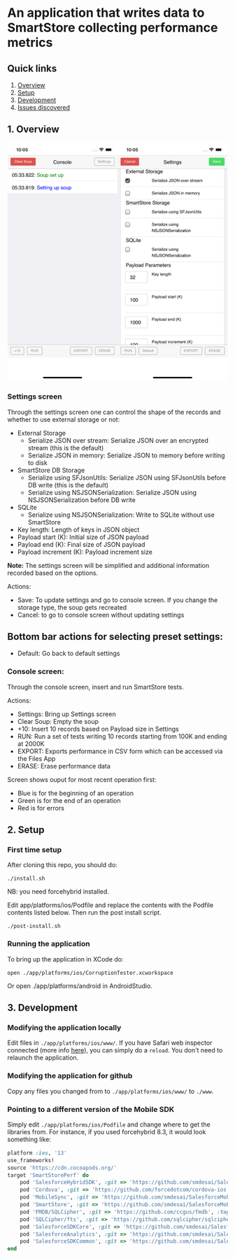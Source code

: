 # An application that writes data to SmartStore collecting performance metrics

## Quick links
1. [Overview](#1-overview)
2. [Setup](#2-setup)
3. [Development](#3-development)
4. [Issues discovered](#4-issues-discovered)

## 1. Overview

![Screenshot](Screenshot.png)

### Settings screen
Through the settings screen one can control the shape of the records and whether to use external storage or not:
- External Storage
    - Serialize JSON over stream: Serialize JSON over an encrypted stream (this is the default)
    - Serialize JSON in memory: Serialize JSON to memory before writing to disk
- SmartStore DB Storage
    - Serialize using SFJsonUtils: Serialize JSON using SFJsonUtils before DB write (this is the default)
    - Serialize using NSJSONSerialization: Serialize JSON using NSJSONSerialization before DB write
- SQLite
    - Serialize using NSJSONSerialization: Write to SQLite without use SmartStore
- Key length: Length of keys in JSON object
- Payload start (K): Initial size of JSON payload
- Payload end (K): Final size of JSON payload
- Payload increment (K): Payload increment size

**Note:**
The settings screen will be simplified and additional information recorded based on the options.

Actions:
- Save: To update settings and go to console screen. If you change the storage type, the soup gets recreated
- Cancel: to go to console screen without updating settings

Bottom bar actions for selecting preset settings:
-
- Default: Go back to default settings

### Console screen:
Through the console screen, insert and run SmartStore tests.

Actions:
- Settings: Bring up Settings screen
- Clear Soup: Empty the soup
- +10: Insert 10 records based on Payload size in Settings
- RUN: Run a set of tests writing 10 records starting from 100K and ending at 2000K
- EXPORT: Exports performance in CSV form which can be accessed via the Files App
- ERASE: Erase performance data

Screen shows ouput for most recent operation first:
- Blue is for the beginning of an operation
- Green is for the end of an operation
- Red is for errors

## 2. Setup

### First time setup
After cloning this repo, you should do:
```shell
./install.sh
```
NB: you need forcehybrid installed.

Edit app/platforms/ios/Podfile and replace the contents with the Podfile contents
listed below. Then run the post install script.

```shell
./post-install.sh
```


### Running the application
To bring up the application in XCode do:
```shell
open ./app/platforms/ios/CorruptionTester.xcworkspace
```

Or open ./app/platforms/android in AndroidStudio.

## 3. Development

### Modifying the application locally
Edit files in `./app/platforms/ios/www/`.
If you have Safari web inspector connected (more info [here](https://developer.apple.com/library/archive/documentation/AppleApplications/Conceptual/Safari_Developer_Guide/GettingStarted/GettingStarted.html)), you can simply do a `reload`. You don't need to relaunch the application.

### Modifying the application for github
Copy any files you changed from to `./app/platforms/ios/www/` to `./www`.

### Pointing to a different version of the Mobile SDK
Simply edit `./app/platforms/ios/Podfile` and change where to get the libraries from.
For instance, if you used forcehybrid 8.3, it would look something like:
```ruby
platform :ios, '13'
use_frameworks!
source 'https://cdn.cocoapods.org/'
target 'SmartStorePerf' do
	pod 'SalesforceHybridSDK', :git => 'https://github.com/smdesai/SalesforceMobileSDK-iOS-Hybrid', :branch => 'dev'
	pod 'Cordova', :git => 'https://github.com/forcedotcom/cordova-ios', :branch => 'cordova_6.1.1_sdk'
	pod 'MobileSync', :git => 'https://github.com/smdesai/SalesforceMobileSDK-iOS', :branch => 'dev'
	pod 'SmartStore', :git => 'https://github.com/smdesai/SalesforceMobileSDK-iOS', :branch => 'dev'
	pod 'FMDB/SQLCipher', :git => 'https://github.com/ccgus/fmdb', :tag => '2.7.5'
	pod 'SQLCipher/fts', :git => 'https://github.com/sqlcipher/sqlcipher', :tag => 'v4.4.0'
	pod 'SalesforceSDKCore', :git => 'https://github.com/smdesai/SalesforceMobileSDK-iOS', :branch => 'dev'
	pod 'SalesforceAnalytics', :git => 'https://github.com/smdesai/SalesforceMobileSDK-iOS', :branch => 'dev'
	pod 'SalesforceSDKCommon', :git => 'https://github.com/smdesai/SalesforceMobileSDK-iOS', :branch => 'dev'
end
```
